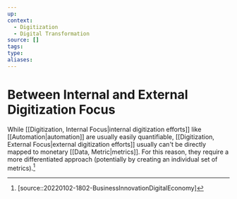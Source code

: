 ```yaml
---
up:
context:
  - Digitization
  - Digital Transformation
source: []
tags: 
type:
aliases:
---
```


# Between Internal and External Digitization Focus

While [[Digitization, Internal Focus|internal digitization efforts]] like [[Automation|automation]] are usually easily quantifiable, [[Digitization, External Focus|external digitization efforts]] usually can't be directly mapped to monetary [[Data, Metric|metrics]]. For this reason, they require a more differentiated approach (potentially by creating an individual set of metrics).[^1]

[^1]: [source::20220102-1802-BusinessInnovationDigitalEconomy]
